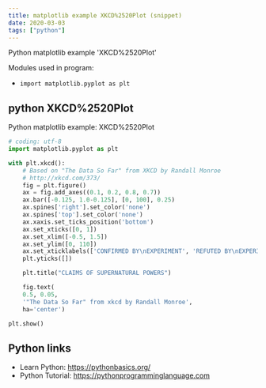 ```yaml
---
title: matplotlib example XKCD%2520Plot (snippet)
date: 2020-03-03
tags: ["python"]
---
```

Python matplotlib example 'XKCD%2520Plot'


Modules used in program: 
* `import matplotlib.pyplot as plt`

## python XKCD%2520Plot

Python matplotlib example: XKCD%2520Plot

```python
# coding: utf-8
import matplotlib.pyplot as plt

with plt.xkcd():
	# Based on "The Data So Far" from XKCD by Randall Monroe
	# http://xkcd.com/373/
	fig = plt.figure()
	ax = fig.add_axes((0.1, 0.2, 0.8, 0.7))
	ax.bar([-0.125, 1.0-0.125], [0, 100], 0.25)
	ax.spines['right'].set_color('none')
	ax.spines['top'].set_color('none')
	ax.xaxis.set_ticks_position('bottom')
	ax.set_xticks([0, 1])
	ax.set_xlim([-0.5, 1.5])
	ax.set_ylim([0, 110])
	ax.set_xticklabels(['CONFIRMED BY\nEXPERIMENT', 'REFUTED BY\nEXPERIMENT'])
	plt.yticks([])

	plt.title("CLAIMS OF SUPERNATURAL POWERS")

	fig.text(
	0.5, 0.05,
	'"The Data So Far" from xkcd by Randall Monroe',
	ha='center')

plt.show()

```

## Python links

- Learn Python: https://pythonbasics.org/
- Python Tutorial: https://pythonprogramminglanguage.com
